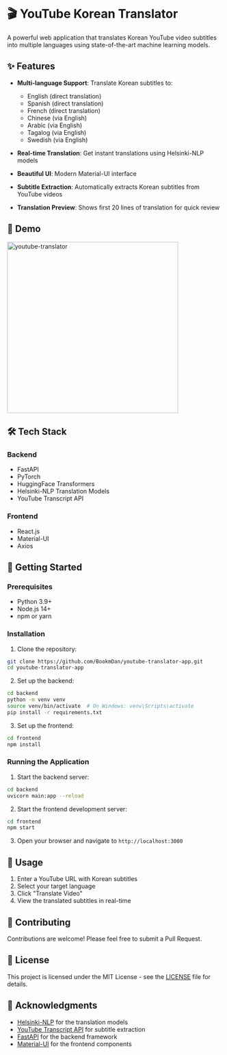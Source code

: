 # 🎬 YouTube Korean Translator

A powerful web application that translates Korean YouTube video subtitles into multiple languages using state-of-the-art machine learning models.

## ✨ Features

- **Multi-language Support**: Translate Korean subtitles to:
  - English (direct translation)
  - Spanish (direct translation)
  - French (direct translation)
  - Chinese (via English)
  - Arabic (via English)
  - Tagalog (via English)
  - Swedish (via English)

- **Real-time Translation**: Get instant translations using Helsinki-NLP models
- **Beautiful UI**: Modern Material-UI interface
- **Subtitle Extraction**: Automatically extracts Korean subtitles from YouTube videos
- **Translation Preview**: Shows first 20 lines of translation for quick review

## 🎥 Demo
<a href="https://www.youtube.com/watch?v=XVEquB0Cydo" target="_blank">
  <img src="https://github.com/user-attachments/assets/bb58b9a1-57dd-41f6-9fe0-a6b563edef9b" alt="youtube-translator" width="400"/>
</a>


## 🛠️ Tech Stack

### Backend
- FastAPI
- PyTorch
- HuggingFace Transformers
- Helsinki-NLP Translation Models
- YouTube Transcript API

### Frontend
- React.js
- Material-UI
- Axios

## 🚀 Getting Started

### Prerequisites
- Python 3.9+
- Node.js 14+
- npm or yarn

### Installation

1. Clone the repository:
```bash
git clone https://github.com/BookmDan/youtube-translator-app.git
cd youtube-translator-app
```

2. Set up the backend:
```bash
cd backend
python -m venv venv
source venv/bin/activate  # On Windows: venv\Scripts\activate
pip install -r requirements.txt
```

3. Set up the frontend:
```bash
cd frontend
npm install
```

### Running the Application

1. Start the backend server:
```bash
cd backend
uvicorn main:app --reload
```

2. Start the frontend development server:
```bash
cd frontend
npm start
```

3. Open your browser and navigate to `http://localhost:3000`

## 📝 Usage

1. Enter a YouTube URL with Korean subtitles
2. Select your target language
3. Click "Translate Video"
4. View the translated subtitles in real-time

## 🤝 Contributing

Contributions are welcome! Please feel free to submit a Pull Request.

## 📄 License

This project is licensed under the MIT License - see the [LICENSE](LICENSE) file for details.

## 🙏 Acknowledgments

- [Helsinki-NLP](https://huggingface.co/Helsinki-NLP) for the translation models
- [YouTube Transcript API](https://github.com/jdepoix/youtube-transcript-api) for subtitle extraction
- [FastAPI](https://fastapi.tiangolo.com/) for the backend framework
- [Material-UI](https://mui.com/) for the frontend components

